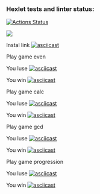 ### Hexlet tests and linter status:
[![Actions Status](https://github.com/nizhegorodtsevvadim/frontend-project-44/workflows/hexlet-check/badge.svg)](https://github.com/nizhegorodtsevvadim/frontend-project-44/actions)


<a href="https://codeclimate.com/github/nizhegorodtsevvadim/frontend-project-44/maintainability"><img src="https://api.codeclimate.com/v1/badges/a0393181b60d9ebfe227/maintainability" /></a>

Instal link
[![asciicast](https://asciinema.org/a/H7o7NhGPy8Gfs9ODNItlBDr82.svg)](https://asciinema.org/a/H7o7NhGPy8Gfs9ODNItlBDr82)

Play game even

You luse
[![asciicast](https://asciinema.org/a/tie6IlUgUOgBFC4bEVej7W3cC.svg)](https://asciinema.org/a/tie6IlUgUOgBFC4bEVej7W3cC)

You win
[![asciicast](https://asciinema.org/a/WUoSzSpXAPohb7XXMtKwUhXUi.svg)](https://asciinema.org/a/WUoSzSpXAPohb7XXMtKwUhXUi)

Play game calc

You luse
[![asciicast](https://asciinema.org/a/JN6D3femUddzwnsbY1uihPNpa.svg)](https://asciinema.org/a/JN6D3femUddzwnsbY1uihPNpa)

You win
[![asciicast](https://asciinema.org/a/lzEM4FodWP4meEp3OINBIYrvd.svg)](https://asciinema.org/a/lzEM4FodWP4meEp3OINBIYrvd)

Play game gcd

You luse
[![asciicast](https://asciinema.org/a/3kAl1cs97PXVoclv4GQ2Zg5UC.svg)](https://asciinema.org/a/3kAl1cs97PXVoclv4GQ2Zg5UC)

You win
[![asciicast](https://asciinema.org/a/b4evADrybnn7QCycGw3eWGfxv.svg)](https://asciinema.org/a/b4evADrybnn7QCycGw3eWGfxv)

Play game progression

You luse
[![asciicast](https://asciinema.org/a/C1YftPU5fZYsxHWzY9hHCv2z8.svg)](https://asciinema.org/a/C1YftPU5fZYsxHWzY9hHCv2z8)

You win
[![asciicast](https://asciinema.org/a/TC6EsqYcCU9zpkENwvAEQFozK.svg)](https://asciinema.org/a/TC6EsqYcCU9zpkENwvAEQFozK)